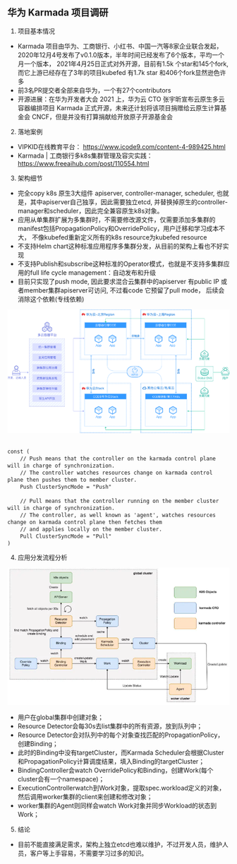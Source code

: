 ## 华为 Karmada 项目调研

1.  项目基本情况

  - Karmada 项目由华为、工商银行、小红书、中国一汽等8家企业联合发起，2020年12月4号发布了v0.1.0版本，半年时间已经发布了6个版本，平均一个月一个版本， 2021年4月25日正式对外开源，目前有1.5k 个star和145个fork,  而它上游已经存在了3年的项目kubefed 有1.7k star 和406个fork显然逊色许多
 -  前3名PR提交者全部来自华为，一个有27个contributors
 -  开源进展：在华为开发者大会 2021 上，华为云 CTO 张宇昕宣布云原生多云容器编排项目 Karmada 正式开源，未来还计划将该项目捐赠给云原生计算基金会 CNCF，但是并没有打算捐献给开放原子开源基金会

2.  落地案例

  - VIPKID在线教育平台： https://www.icode9.com/content-4-989425.html
  - Karmada | 工商银行多k8s集群管理及容灾实践： https://www.freeaihub.com/post/110554.html

3.  架构细节

- 完全copy k8s 原生3大组件 apiserver, controller-manager, scheduler, 也就是，其中apiserver自己独享，因此需要独立etcd,  并替换掉原生的controller-manager和scheduler，因此完全兼容原生k8s对象。
- 应用从单集群扩展为多集群时，不需要修改源文件，仅需要添加多集群的manifest包括PropagationPolicy和OverridePolicy，用户迁移和学习成本不大， 不像kubefed重新定义所有的k8s resource为kubefed resource
- 不支持Helm chart这种标准应用程序多集群分发，从目前的架构上看也不好实现
- 不支持Publish和subscribe这种标准的Operator模式，也就是不支持多集群应用的full life cycle management：自动发布和升级
- 目前只实现了push mode, 因此要求混合云集群中的apiserver 有public IP 或者member集群apiserver可访问, 不过看code 它预留了pull mode， 后续会消除这个依赖(专线依赖)

![enter image description here](images/2.png)

```

const (
	// Push means that the controller on the karmada control plane will in charge of synchronization.
	// The controller watches resources change on karmada control plane then pushes them to member cluster.
	Push ClusterSyncMode = "Push"

	// Pull means that the controller running on the member cluster will in charge of synchronization.
	// The controller, as well known as 'agent', watches resources change on karmada control plane then fetches them
	// and applies locally on the member cluster.
	Pull ClusterSyncMode = "Pull"
)

```

4.  应用分发流程分析

![enter image description here](images/1.png)

- 用户在global集群中创建对象；
- Resource Detector会每30s去list集群中的所有资源，放到队列中；
- Resource Detector会对队列中的每个对象查找匹配的PropagationPolicy，创建Binding；
- 此时的Binding中没有targetCluster，而Karmada Scheduler会根据Cluster和PropagationPolicy计算调度结果，填入Binding的targetCluster；
- BindingController会watch OverridePolicy和Binding，创建Work(每个cluster会有一个namespace)；
- ExecutionControllerwatch到Work对象，提取spec.workload定义的对象，然后调用worker集群的client来创建和修改对象；
- worker集群的Agent则同样会watch Work对象并同步Workload的状态到Work；

 
5.  结论

- 目前不能直接满足需求，架构上独立etcd也难以维护，不过开发人员，维护人员，客户等上手容易，不需要学习过多的知识。




 


